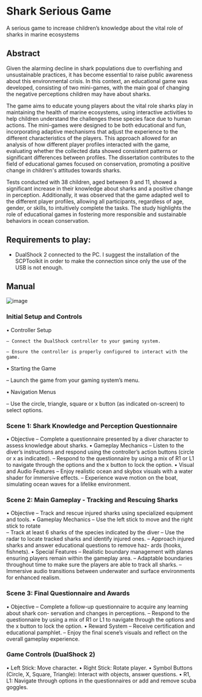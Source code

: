 # Shark Serious Game
A serious game to increase children’s knowledge about the vital role of sharks in marine ecosystems

## Abstract 
Given the alarming decline in shark populations due to overfishing and unsustainable practices, it has become essential to raise public awareness about this environmental crisis. In this context, an educational game was developed, consisting of two mini-games, with the main goal of changing the negative perceptions children may have about sharks.

The game aims to educate young players about the vital role sharks play in maintaining the health of marine ecosystems, using interactive activities to help children understand the challenges these species face due to human actions. The mini-games were designed to be both educational and fun, incorporating adaptive mechanisms that adjust the experience to the different characteristics of the players. This approach allowed for an analysis of how different player profiles interacted with the game, evaluating whether the collected data showed consistent patterns or significant differences between profiles. The dissertation contributes to the field of educational games focused on conservation, promoting a positive change in children's attitudes towards sharks.

Tests conducted with 38 children, aged between 9 and 11, showed a significant increase in their knowledge about sharks and a positive change in perception. Additionally, it was observed that the game adapted well to the different player profiles, allowing all participants, regardless of age, gender, or skills, to intuitively complete the tasks. The study highlights the role of educational games in fostering more responsible and sustainable behaviors in ocean conservation.

## Requirements to play: 
- DualShock 2 connected to the PC. I suggest the installation of the SCPToolkit in order to make the connection since only the use of the USB is not enough.

## Manual
![image](https://github.com/user-attachments/assets/648aa2c1-53c9-4381-bcc6-dab7154e2dbf)
### Initial Setup and Controls
• Controller Setup

    – Connect the DualShock controller to your gaming system.
  
    – Ensure the controller is properly configured to interact with the game.
  
• Starting the Game

  – Launch the game from your gaming system’s menu.
  
• Navigation Menus

  – Use the circle, triangle, square or x button (as indicated on-screen) to select
options.

### Scene 1: Shark Knowledge and Perception Questionnaire
• Objective
  – Complete a questionnaire presented by a diver character to assess knowledge
about sharks.
• Gameplay Mechanics
  – Listen to the diver’s instructions and respond using the controller’s action
buttons (circle or x as indicated).
  – Respond to the questionnaire by using a mix of R1 or L1 to navigate through
the options and the x button to lock the option.
• Visual and Audio Features
  – Enjoy realistic ocean and skybox visuals with a water shader for immersive
effects.
  – Experience wave motion on the boat, simulating ocean waves for a lifelike
environment.
### Scene 2: Main Gameplay - Tracking and Rescuing Sharks
• Objective
  – Track and rescue injured sharks using specialized equipment and tools.
• Gameplay Mechanics
  – Use the left stick to move and the right stick to rotate  
  – Track at least 6 sharks of the species indicated by the diver
  – Use the radar to locate tracked sharks and identify injured ones.
  – Approach injured sharks and answer educational questions to remove haz-
ards (hooks, fishnets).
• Special Features
  – Realistic boundary management with planes ensuring players remain within
the gameplay area.
  – Adaptable boundaries throughout time to make sure the players are able to
track all sharks.
  – Immersive audio transitions between underwater and surface environments
for enhanced realism.
### Scene 3: Final Questionnaire and Awards
• Objective
  – Complete a follow-up questionnaire to acquire any learning about shark con-
servation and changes in perceptions.
  – Respond to the questionnaire by using a mix of R1 or L1 to navigate through
the options and the x button to lock the option.
• Reward System
  – Receive certification and educational pamphlet.
  – Enjoy the final scene’s visuals and reflect on the overall gameplay experience.
### Game Controls (DualShock 2)
• Left Stick: Move character.
• Right Stick: Rotate player.
• Symbol Buttons (Circle, X, Square, Triangle): Interact with objects, answer
questions.
• R1, L1: Navigate through options in the questionnaires or add and remove scuba
goggles.
